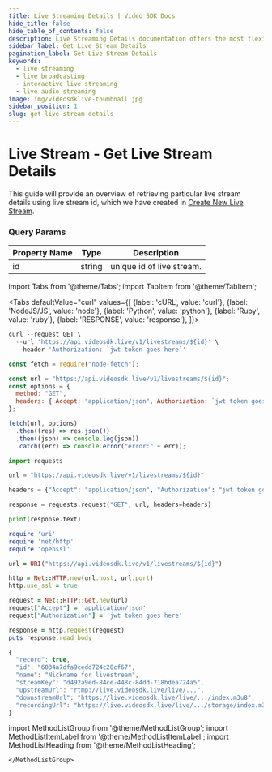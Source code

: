 ```yaml
---
title: Live Streaming Details | Video SDK Docs
hide_title: false
hide_table_of_contents: false
description: Live Streaming Details documentation offers the most flexibility and control over your live viewing experience, build a custom integration with your live streaming web & app.
sidebar_label: Get Live Stream Details
pagination_label: Get Live Stream Details
keywords:
  - live streaming
  - live broadcasting
  - interactive live streaming
  - live audio streaming
image: img/videosdklive-thumbnail.jpg
sidebar_position: 1
slug: get-live-stream-details
---
```


# Live Stream - Get Live Stream Details

This guide will provide an overview of retrieving particular live stream details using live stream id, which we have created in [Create New Live Stream](/docs/guide/standard-live-streaming-api-sdk/features/create-new-live-stream).

### Query Params

| Property Name | Type   | Description               |
| ------------- | ------ | ------------------------- |
| id            | string | unique id of live stream. |

import Tabs from '@theme/Tabs';
import TabItem from '@theme/TabItem';

<Tabs
defaultValue="curl"
values={[
{label: 'cURL', value: 'curl'},
{label: 'NodeJS/JS', value: 'node'},
{label: 'Python', value: 'python'},
{label: 'Ruby', value: 'ruby'},
{label: 'RESPONSE', value: 'response'},
]}>
<TabItem value="curl">

```js
curl --request GET \
  --url 'https://api.videosdk.live/v1/livestreams/${id}' \
  --header 'Authorization: `jwt token goes here`'
```

</TabItem>
<TabItem value="node">

```js
const fetch = require("node-fetch");

const url = "https://api.videosdk.live/v1/livestreams/${id}";
const options = {
  method: "GET",
  headers: { Accept: "application/json", Authorization: `jwt token goes here` },
};

fetch(url, options)
  .then((res) => res.json())
  .then((json) => console.log(json))
  .catch((err) => console.error("error:" + err));
```

</TabItem>
<TabItem value="python">

```python
import requests

url = "https://api.videosdk.live/v1/livestreams/${id}"

headers = {"Accept": "application/json", "Authorization": "jwt token goes here"}

response = requests.request("GET", url, headers=headers)

print(response.text)
```

</TabItem>
<TabItem value="ruby">

```ruby
require 'uri'
require 'net/http'
require 'openssl'

url = URI("https://api.videosdk.live/v1/livestreams/${id}")

http = Net::HTTP.new(url.host, url.port)
http.use_ssl = true

request = Net::HTTP::Get.new(url)
request["Accept"] = 'application/json'
request["Authorization"] = 'jwt token goes here'

response = http.request(request)
puts response.read_body
```

</TabItem>
<TabItem value="response">

```js
{
  "record": true,
  "id": "6034a7dfa9cedd724c20cf67",
  "name": "Nickname for livestream",
  "streamKey": "d492a9ed-84ce-448c-84dd-718bdea724a5",
  "upstreamUrl": "rtmp://live.videosdk.live/live/...",
  "downstreamUrl": "https://live.videosdk.live/live/.../index.m3u8",
  "recordingUrl": "https://live.videosdk.live/live/.../storage/index.m3u8",
}
```

</TabItem>
</Tabs>

import MethodListGroup from '@theme/MethodListGroup';
import MethodListItemLabel from '@theme/MethodListItemLabel';
import MethodListHeading from '@theme/MethodListHeading';

<MethodListGroup>
  <MethodListItemLabel  description="Response Body" >
    <MethodListGroup>
      <MethodListHeading heading="parameters" />
      <MethodListItemLabel name="id"  type={"string"}  description="Unique identifier of live stream." />
      <MethodListItemLabel name="name"  type={"string"}  description="Provided name of the live stream." />
      <MethodListItemLabel name="record"  type={"boolean"}  description="Flag for live stream recording, which you have provided while creating live stream." />
      <MethodListItemLabel name="streamKey"  type={"string"}  description="Stream keys are like your live stream’s password and address" />
      <MethodListItemLabel name="upstreamUrl"  type={"string"}  description="where a RTMP stream is used to send video between an encoder and server." />
      <MethodListItemLabel name="downstreamUrl"  type={"string"}  description="It's URL, Where you can play live stream in video player (Support HLS format)." />
      <MethodListItemLabel name="recordingUrl"  type={"string"}  description="It's URL, Where live stream recording is stored." />
      <MethodListItemLabel name="restream"  type={"array"}  description="This property contains object of RTMP url and streamKey, which you have provided in body params." />
      
    </MethodListGroup>
  </MethodListItemLabel>
</MethodListGroup>
